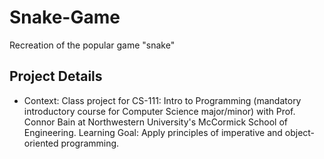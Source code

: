 # Snake-Game
Recreation of the popular game "snake"

## Project Details
- Context: Class project for CS-111: Intro to Programming (mandatory introductory course for Computer Science major/minor) with Prof. Connor Bain at Northwestern University's McCormick School of Engineering.
Learning Goal: Apply principles of imperative and object-oriented programming.
